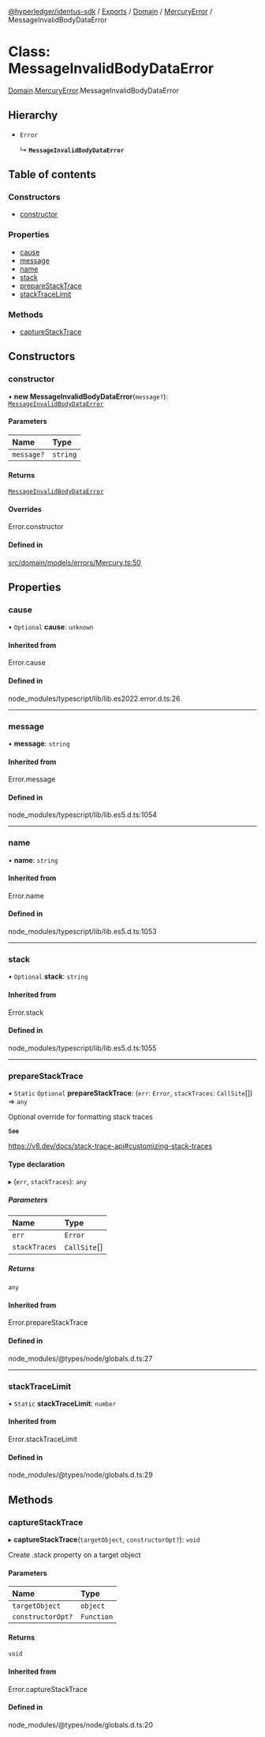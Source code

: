 [@hyperledger/identus-sdk](../README.md) / [Exports](../modules.md) / [Domain](../modules/Domain.md) / [MercuryError](../modules/Domain.MercuryError.md) / MessageInvalidBodyDataError

# Class: MessageInvalidBodyDataError

[Domain](../modules/Domain.md).[MercuryError](../modules/Domain.MercuryError.md).MessageInvalidBodyDataError

## Hierarchy

- `Error`

  ↳ **`MessageInvalidBodyDataError`**

## Table of contents

### Constructors

- [constructor](Domain.MercuryError.MessageInvalidBodyDataError.md#constructor)

### Properties

- [cause](Domain.MercuryError.MessageInvalidBodyDataError.md#cause)
- [message](Domain.MercuryError.MessageInvalidBodyDataError.md#message)
- [name](Domain.MercuryError.MessageInvalidBodyDataError.md#name)
- [stack](Domain.MercuryError.MessageInvalidBodyDataError.md#stack)
- [prepareStackTrace](Domain.MercuryError.MessageInvalidBodyDataError.md#preparestacktrace)
- [stackTraceLimit](Domain.MercuryError.MessageInvalidBodyDataError.md#stacktracelimit)

### Methods

- [captureStackTrace](Domain.MercuryError.MessageInvalidBodyDataError.md#capturestacktrace)

## Constructors

### constructor

• **new MessageInvalidBodyDataError**(`message?`): [`MessageInvalidBodyDataError`](Domain.MercuryError.MessageInvalidBodyDataError.md)

#### Parameters

| Name | Type |
| :------ | :------ |
| `message?` | `string` |

#### Returns

[`MessageInvalidBodyDataError`](Domain.MercuryError.MessageInvalidBodyDataError.md)

#### Overrides

Error.constructor

#### Defined in

[src/domain/models/errors/Mercury.ts:50](https://github.com/hyperledger-identus/sdk-ts/blob/d44afc3403bdd5cf86219cd263be20ea744f4706/src/domain/models/errors/Mercury.ts#L50)

## Properties

### cause

• `Optional` **cause**: `unknown`

#### Inherited from

Error.cause

#### Defined in

node_modules/typescript/lib/lib.es2022.error.d.ts:26

___

### message

• **message**: `string`

#### Inherited from

Error.message

#### Defined in

node_modules/typescript/lib/lib.es5.d.ts:1054

___

### name

• **name**: `string`

#### Inherited from

Error.name

#### Defined in

node_modules/typescript/lib/lib.es5.d.ts:1053

___

### stack

• `Optional` **stack**: `string`

#### Inherited from

Error.stack

#### Defined in

node_modules/typescript/lib/lib.es5.d.ts:1055

___

### prepareStackTrace

▪ `Static` `Optional` **prepareStackTrace**: (`err`: `Error`, `stackTraces`: `CallSite`[]) => `any`

Optional override for formatting stack traces

**`See`**

https://v8.dev/docs/stack-trace-api#customizing-stack-traces

#### Type declaration

▸ (`err`, `stackTraces`): `any`

##### Parameters

| Name | Type |
| :------ | :------ |
| `err` | `Error` |
| `stackTraces` | `CallSite`[] |

##### Returns

`any`

#### Inherited from

Error.prepareStackTrace

#### Defined in

node_modules/@types/node/globals.d.ts:27

___

### stackTraceLimit

▪ `Static` **stackTraceLimit**: `number`

#### Inherited from

Error.stackTraceLimit

#### Defined in

node_modules/@types/node/globals.d.ts:29

## Methods

### captureStackTrace

▸ **captureStackTrace**(`targetObject`, `constructorOpt?`): `void`

Create .stack property on a target object

#### Parameters

| Name | Type |
| :------ | :------ |
| `targetObject` | `object` |
| `constructorOpt?` | `Function` |

#### Returns

`void`

#### Inherited from

Error.captureStackTrace

#### Defined in

node_modules/@types/node/globals.d.ts:20
